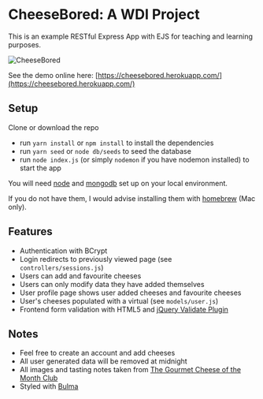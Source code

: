 # CheeseBored: A WDI Project

This is an example RESTful Express App with EJS for teaching and learning purposes.

![CheeseBored](https://user-images.githubusercontent.com/3531085/30239331-30757e7e-9552-11e7-9bf6-2ffe35f32200.png)

See the demo online here: [https://cheesebored.herokuapp.com/](https://cheesebored.herokuapp.com/)

## Setup

Clone or download the repo

- run `yarn install` or `npm install` to install the dependencies
- run `yarn seed` or `node db/seeds` to seed the database
- run `node index.js` (or simply `nodemon` if you have nodemon installed) to start the app

You will need [node](https://nodejs.org/) and [mongodb](https://www.mongodb.com/) set up on your local environment.

If you do not have them, I would advise installing them with [homebrew](https://brew.sh/) (Mac only).

## Features

- Authentication with BCrypt
- Login redirects to previously viewed page (see `controllers/sessions.js`)
- Users can add and favourite cheeses
- Users can only modify data they have added themselves
- User profile page shows user added cheeses and favourite cheeses
- User's cheeses populated with a virtual (see `models/user.js`)
- Frontend form validation with HTML5 and [jQuery Validate Plugin](https://jqueryvalidation.org/)

## Notes

- Feel free to create an account and add cheeses
- All user generated data will be removed at midnight
- All images and tasting notes taken from [The Gourmet Cheese of the Month Club](http://www.cheesemonthclub.com/)
- Styled with [Bulma](http://bulma.io/)
